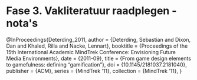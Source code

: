 # Fase 3. Vakliteratuur raadplegen - nota's

@InProceedings{Deterding_2011,
  author     = {Deterding, Sebastian and Dixon, Dan and Khaled, Rilla and Nacke, Lennart},
  booktitle  = {Proceedings of the 15th International Academic MindTrek Conference: Envisioning Future Media Environments},
  date       = {2011-09},
  title      = {From game design elements to gamefulness: defining “gamification”},
  doi        = {10.1145/2181037.2181040},
  publisher  = {ACM},
  series     = {MindTrek ’11},
  collection = {MindTrek ’11},
}
